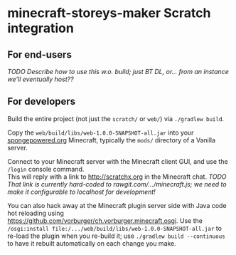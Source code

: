# minecraft-storeys-maker Scratch integration

## For end-users

_TODO Describe how to use this w.o. build; just BT DL, or... from an instance we'll eventually host??_


## For developers

Build the entire project (not just the `scratch/` or `web/`) via `./gradlew build`.

Copy the `web/build/libs/web-1.0.0-SNAPSHOT-all.jar` into your [spongepowered.org](https://www.spongepowered.org) Minecraft, typically the `mods/` directory of a Vanilla server.

Connect to your Minecraft server with the Minecraft client GUI, and use the `/login` console command.  
This will reply with a link to http://scratchx.org in the Minecraft chat.
_TODO That link is currently hard-coded to rawgit.com/.../minecraft.js; we need to make it configurable to localhost for development!_

You can also hack away at the Minecraft plugin server side with Java code hot reloading using https://github.com/vorburger/ch.vorburger.minecraft.osgi.
Use the `/osgi:install file:/.../web/build/libs/web-1.0.0-SNAPSHOT-all.jar` to re-load the plugin when you re-build it;
use `./gradlew build --continuous` to have it rebuilt automatically on each change you make.

